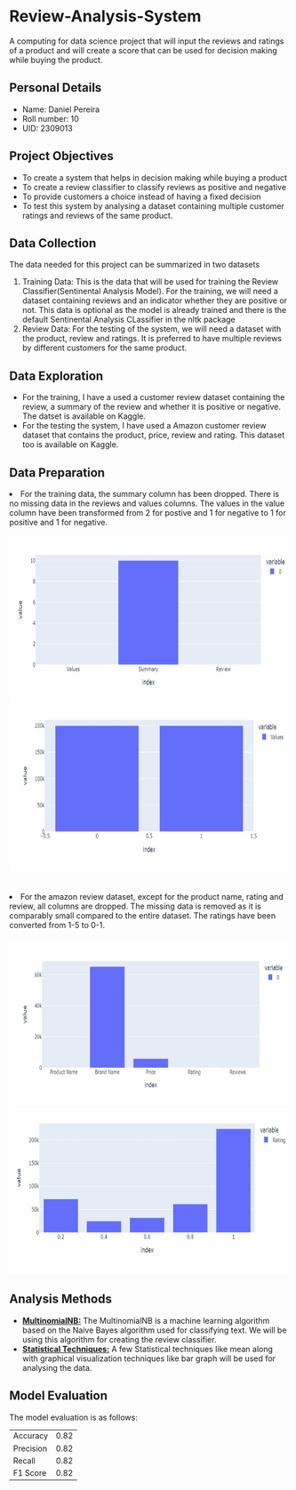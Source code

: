 <h1>Review-Analysis-System</h1>
<p>A computing for data science project that will input the reviews and ratings of a product and will create a score that can be used for decision making while buying the product.</p>

<h2>Personal Details</h2>
<ul>
  <li>Name: Daniel Pereira</li>
  <li>Roll number: 10</li>
  <li>UID: 2309013</li>
</ul>

<h2>Project Objectives</h2>
<ul>
  <li>To create a system that helps in decision making while buying a product</li>
  <li>To create a review classifier to classify reviews as positive and negative</li>
  <li>To provide customers a choice instead of having a fixed decision</li>
  <li>To test this system by analysing a dataset containing multiple customer ratings and reviews of the same product.</li>
</ul>
<h2>Data Collection</h2>
<p>The data needed for this project can be summarized in two datasets</p>
<ol>
  <li>Training Data: This is the data that will be used for training the Review Classifier(Sentinental Analysis Model). For the training, we will need a dataset containing reviews and an indicator whether they are positive or not. This data is optional as the model is already trained and there is the default Sentinental Analysis CLassifier in the nltk package</li>
  <li>Review Data: For the testing of the system, we will need a dataset with the product, review and ratings. It is preferred to have multiple reviews by different customers for the same product. </li>
</ol>

<h2>Data Exploration</h2>
<ul>
  <li>For the training, I have a used a customer review dataset containing the review, a summary of the review and whether it is positive or negative. The datset is available on Kaggle.</li>
  <li>For the testing the system, I have used a Amazon customer review dataset that contains the product, price, review and rating. This dataset too is available on Kaggle.</li>
</ul>

<h2>Data Preparation</h2>
  <li>For the training data, the summary column has been dropped. There is no missing data in the reviews and values columns. The values in the value column have been transformed from 2 for postive and 1 for negative to 1 for positive and 1 for negative.<br><br>
  <img src="images/missing1.jpg" alt="Missing data 1" width=500, height=300>
  <img src="images/dist1.jpg" alt="Review Distribution" width=500, height=300>
  </li><br><br>
  <li>For the amazon review dataset, except for the product name, rating and review, all columns are dropped. The missing data is removed as it is comparably small compared to the entire dataset. The ratings have been converted from 1-5 to 0-1.<br>
  <br>
  <img src="images/missing2.jpg" alt="Missing data 2" width=500, height=300>
  <img src="images/dist2.jpg" alt="Rating Distribution" width=500, height=300></li>


<h2>Analysis Methods</h2>
<ul>
  <li>
    <b><u>MultinomialNB:</u></b> The MultinomialNB is a machine learning algorithm based on the Naive Bayes algorithm used for classifying text. We will be using this algorithm for creating the review classifier.
  </li>
  <li>
    <b><u>Statistical Techniques:</u></b> A few Statistical techniques like mean along with graphical visualization techniques like bar graph will be used for analysing the data.
  </li>
</ul>

<h2>Model Evaluation</h2>
<p>The model evaluation is as follows:</p>
<table>
  <tr>
    <td>Accuracy</td>
    <td>0.82</td>
  </tr>
  <tr>
    <td>Precision</td>
    <td>0.82</td>
  </tr>
  <tr>
    <td>Recall</td>
    <td>0.82</td>
  </tr>
  <tr>
    <td>F1 Score</td>
    <td>0.82</td>
  </tr>  
</table>








